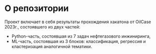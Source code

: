 # О репозитории

Проект включает в себя результаты прохождения хакатона от OilCase 2023г., состоявшего из двух частей:
- Python-часть, состоявшая из 7 задач нефтегазового инжиниринга,
- ML-часть, состоявшая из 3 блоков: классификация, регрессия и кластеризация аналогичной тематики.
